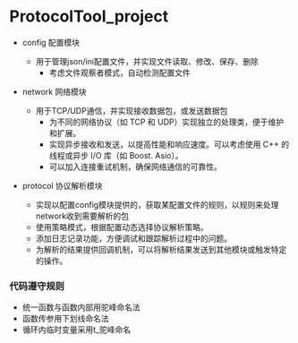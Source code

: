 # ProtocolTool_project
* config 配置模块
    - 用于管理json/ini配置文件，并实现文件读取、修改、保存、删除
        + 考虑文件观察者模式，自动检测配置文件

* network 网络模块
    - 用于TCP/UDP通信，并实现接收数据包，或发送数据包
        + 为不同的网络协议（如 TCP 和 UDP）实现独立的处理类，便于维护和扩展。
        + 实现异步接收和发送，以提高性能和响应速度。可以考虑使用 C++ 的线程或异步 I/O 库（如 Boost. Asio）。
        + 可以加入连接重试机制，确保网络通信的可靠性。

* protocol 协议解析模块
    - 实现以配置config模块提供的，获取某配置文件的规则，以规则来处理network收到需要解析的包
    - 使用策略模式，根据配置动态选择协议解析策略。
    - 添加日志记录功能，方便调试和跟踪解析过程中的问题。
    - 为解析的结果提供回调机制，可以将解析结果发送到其他模块或触发特定的操作。

### 代码遵守规则

* 统一函数与函数内部用驼峰命名法
* 函数传参用下划线命名法
* 循环内临时变量采用t_驼峰命名
